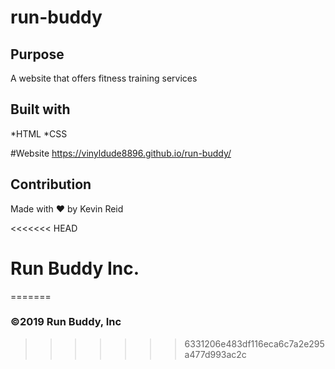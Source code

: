 # run-buddy

## Purpose
A website that offers fitness training services

## Built with
*HTML
*CSS

#Website
https://vinyldude8896.github.io/run-buddy/

## Contribution
Made with ❤️ by Kevin Reid

<<<<<<< HEAD
# Run Buddy Inc.
=======
### ©️2019 Run Buddy, Inc 
>>>>>>> 6331206e483df116eca6c7a2e295a477d993ac2c

